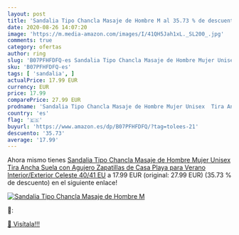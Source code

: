 ```yaml
---
layout: post
title: 'Sandalia Tipo Chancla Masaje de Hombre M al 35.73 % de descuento'
date: 2020-08-26 14:07:20
image: 'https://m.media-amazon.com/images/I/41QH5Jah1xL._SL200_.jpg'
comments: true
category: ofertas
author: ring
slug: 'B07PFHFDFQ-es Sandalia Tipo Chancla Masaje de Hombre Mujer Unisex Tira...'
sku: 'B07PFHFDFQ-es'
tags: [ 'sandalia', ]
actualPrice: 17.99 EUR
currency: EUR
price: 17.99
comparePrice: 27.99 EUR
prodname: 'Sandalia Tipo Chancla Masaje de Hombre Mujer Unisex  Tira Ancha Suela con Agujero  Zapatillas de Casa Playa para Verano Interior/Exterior  Celeste  40/41 EU'
country: 'es'
flag: '🇪🇸'
buyurl: 'https://www.amazon.es/dp/B07PFHFDFQ/?tag=tolees-21'
descuento: '35.73'
average: '17.99'
---
```


Ahora mismo tienes [Sandalia Tipo Chancla Masaje de Hombre Mujer Unisex  Tira Ancha Suela con Agujero  Zapatillas de Casa Playa para Verano Interior/Exterior  Celeste  40/41 EU](https://www.amazon.es/dp/B07PFHFDFQ/?tag=tolees-21) a 17.99 EUR (original: 27.99 EUR) (35.73 %  de descuento) en el siguiente enlace!

[![Sandalia Tipo Chancla Masaje de Hombre M](https://m.media-amazon.com/images/I/41QH5Jah1xL._SL200_.jpg)](https://www.amazon.es/dp/B07PFHFDFQ/?tag=tolees-21)

🔎:


[🛒 Visítala!!!](https://www.amazon.es/dp/B07PFHFDFQ/?tag=tolees-21)
